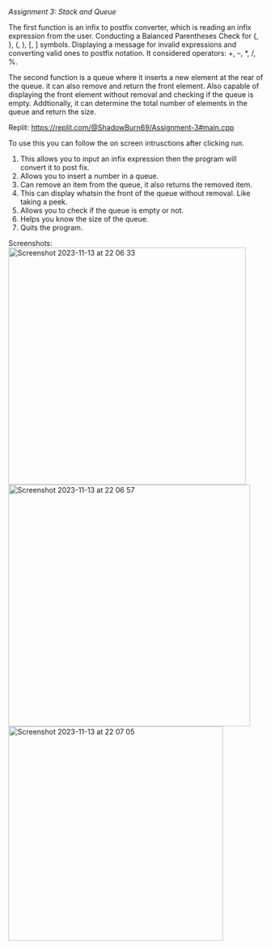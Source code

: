 *Assignment 3: Stack and Queue*

The first function is an infix to postfix converter, which is reading an infix expression from the user. Conducting a Balanced Parentheses Check for {, }, (, ), [, ] symbols. Displaying a message for invalid expressions and converting valid ones to postfix notation. It considered operators: +, –, *, /, %.

The second function is a queue where it inserts a new element at the rear of the queue. it can also remove and return the front element. Also capable of displaying the front element without removal and checking if the queue is empty. Addtionally, it can determine the total number of elements in the queue and return the size.

Replit:
https://replit.com/@ShadowBurn69/Assignment-3#main.cpp

To use this you can follow the on screen intrusctions after clicking run.
1. This allows you to input an infix expression then the program will convert it to post fix.
2. Allows you to insert a number in a queue.
3. Can remove an item from the queue, it also returns the removed item.
4. This can display whatsin the front of the queue without removal. Like taking a peek.
5. Allows you to check if the queue is empty or not.
6. Helps you know the size of the queue.
7. Quits the program.

Screenshots:
<img width="469" alt="Screenshot 2023-11-13 at 22 06 33" src="https://github.com/Yagna-Patel/Assignment-3/assets/123590214/024aaf47-b507-4455-b256-bc725977621f">
<img width="478" alt="Screenshot 2023-11-13 at 22 06 57" src="https://github.com/Yagna-Patel/Assignment-3/assets/123590214/88a6bbc3-8786-4b36-aa94-f8bf48c2700d">
<img width="424" alt="Screenshot 2023-11-13 at 22 07 05" src="https://github.com/Yagna-Patel/Assignment-3/assets/123590214/238b1c9a-61ef-4a99-b235-3028863d618f">
